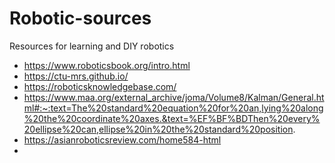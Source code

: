 # Robotic-sources
Resources for learning and DIY robotics

* https://www.roboticsbook.org/intro.html
* https://ctu-mrs.github.io/
* https://roboticsknowledgebase.com/
* https://www.maa.org/external_archive/joma/Volume8/Kalman/General.html#:~:text=The%20standard%20equation%20for%20an,lying%20along%20the%20coordinate%20axes.&text=%EF%BF%BDThen%20every%20ellipse%20can,ellipse%20in%20the%20standard%20position.
* https://asianroboticsreview.com/home584-html
* 
